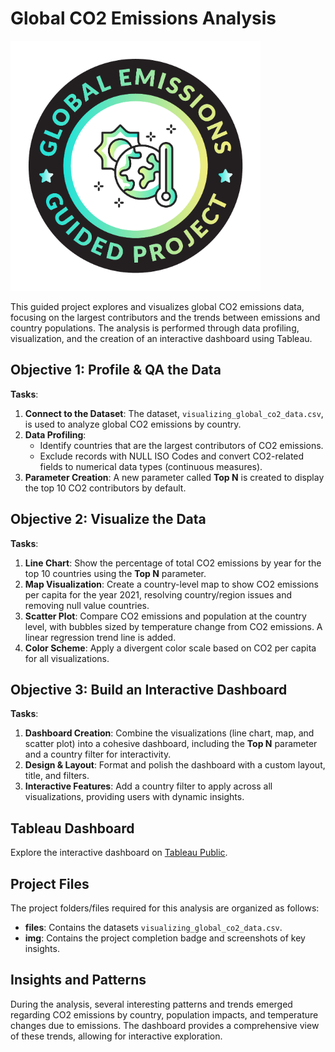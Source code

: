 # Global CO2 Emissions Analysis

![Project Badge](img/global5.png)

This guided project explores and visualizes global CO2 emissions data, focusing on the largest contributors and the trends between emissions and country populations. The analysis is performed through data profiling, visualization, and the creation of an interactive dashboard using Tableau.

## Objective 1: Profile & QA the Data

**Tasks**:
1. **Connect to the Dataset**: The dataset, `visualizing_global_co2_data.csv`, is used to analyze global CO2 emissions by country.
2. **Data Profiling**:
   - Identify countries that are the largest contributors of CO2 emissions.
   - Exclude records with NULL ISO Codes and convert CO2-related fields to numerical data types (continuous measures).
3. **Parameter Creation**: A new parameter called **Top N** is created to display the top 10 CO2 contributors by default.

## Objective 2: Visualize the Data

**Tasks**:
1. **Line Chart**: Show the percentage of total CO2 emissions by year for the top 10 countries using the **Top N** parameter.
2. **Map Visualization**: Create a country-level map to show CO2 emissions per capita for the year 2021, resolving country/region issues and removing null value countries.
3. **Scatter Plot**: Compare CO2 emissions and population at the country level, with bubbles sized by temperature change from CO2 emissions. A linear regression trend line is added.
4. **Color Scheme**: Apply a divergent color scale based on CO2 per capita for all visualizations.

## Objective 3: Build an Interactive Dashboard

**Tasks**:
1. **Dashboard Creation**: Combine the visualizations (line chart, map, and scatter plot) into a cohesive dashboard, including the **Top N** parameter and a country filter for interactivity.
2. **Design & Layout**: Format and polish the dashboard with a custom layout, title, and filters.
3. **Interactive Features**: Add a country filter to apply across all visualizations, providing users with dynamic insights.

## Tableau Dashboard

Explore the interactive dashboard on [Tableau Public](https://public.tableau.com/app/profile/agamya.david2913/viz/CO2GlobalEmissions_17294405039010/Dashboard1).  

## Project Files

The project folders/files required for this analysis are organized as follows:
- **files**: Contains the datasets `visualizing_global_co2_data.csv`.
- **img**: Contains the project completion badge and screenshots of key insights.

## Insights and Patterns

During the analysis, several interesting patterns and trends emerged regarding CO2 emissions by country, population impacts, and temperature changes due to emissions. The dashboard provides a comprehensive view of these trends, allowing for interactive exploration.
